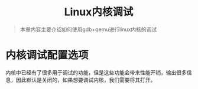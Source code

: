 <h1 style="display: flex; justify-content: center">Linux内核调试</h1>

> 本章内容主要介绍如何使用gdb+qemu进行linux内核的调试

# 内核调试配置选项

内核中已经有了很多用于调试的功能，但是这些功能会带来性能开销，输出很多信息，因此默认是关闭的，如果想要调试内核，我们需要将其打开。


